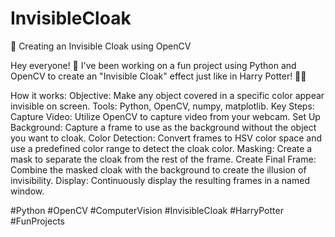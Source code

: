 # InvisibleCloak

🌟 Creating an Invisible Cloak using OpenCV

Hey everyone! 👋 I've been working on a fun project using Python and OpenCV to create an "Invisible Cloak" effect just like in Harry Potter! 🧙‍♂️

How it works:
Objective: Make any object covered in a specific color appear invisible on screen.
Tools: Python, OpenCV, numpy, matplotlib.
Key Steps:
Capture Video: Utilize OpenCV to capture video from your webcam.
Set Up Background: Capture a frame to use as the background without the object you want to cloak.
Color Detection: Convert frames to HSV color space and use a predefined color range to detect the cloak color.
Masking: Create a mask to separate the cloak from the rest of the frame.
Create Final Frame: Combine the masked cloak with the background to create the illusion of invisibility.
Display: Continuously display the resulting frames in a named window.


#Python #OpenCV #ComputerVision #InvisibleCloak #HarryPotter #FunProjects
